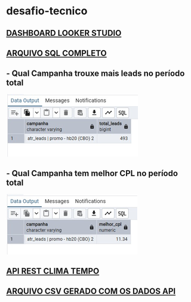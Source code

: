 # desafio-tecnico

## [DASHBOARD LOOKER STUDIO](https://lookerstudio.google.com/reporting/d2ff49fc-04bb-4f99-be56-8d7448025f1d)

## [ARQUIVO SQL COMPLETO](desafio_tecnico_SQL.sql)

## - Qual Campanha trouxe mais leads no período total
![Pergunta_sql_1](/assets/images/pergunta_1.png)


## - Qual Campanha tem melhor CPL no período total
![Pergunta_sql_2](/assets/images/pergunta_2.png)


## [API REST CLIMA TEMPO]([HP]%20TESTE%20TÉCNICO%20API%20TEMPO%20-%20Rodrigo%20Pereira.ipynb)

## [ARQUIVO CSV GERADO COM OS DADOS API](historico_tempo.csv)
